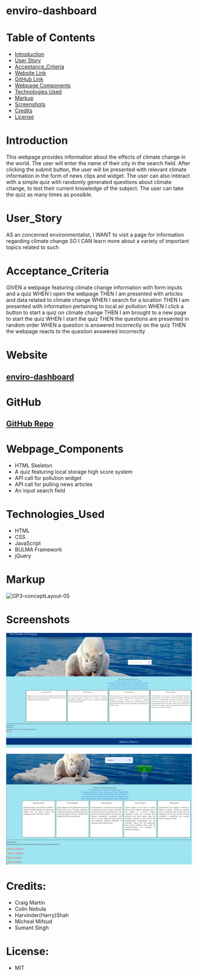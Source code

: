# enviro-dashboard

# Table of Contents

* [Introduction](#Introduction)
* [User Story](#User_Story)
* [Acceptance_Criteria](#Acceptance_Criteria)
* [Website Link](#Website)
* [GitHub Link](#GitHub)
* [Webpage Components](#Webpage_Components)
* [Technologies Used](#Technologies_Used)
* [Markup](#Markup)
* [Screenshots](#Screenshots)
* [Credits](#Credits)
* [License](#License)



#  Introduction
This webpage provides information about the effects of climate change in the world. The user will enter the name of their city in the search field. After clicking the submit button, the user will be presented with relevant climate information in the form of news clips and widget. The user can also interact with a simple quiz with randomly generated questions about climate change, to test their current knowledge of the subject. The user can take the quiz as many times as possible.

# User_Story
AS an concerned environmentalist,
I WANT to visit a page for information regarding climate change
SO I CAN learn more about a variety of important topics related to such

# Acceptance_Criteria
GIVEN a webpage featuring climate change information with form inputs and a quiz
WHEN I open the webpage
THEN I am presented with articles and data related to climate change
WHEN I search for a location
THEN I am presented with information pertaining to local air pollution 
WHEN I click a button to start a quiz on climate change
THEN I am brought to a new page to start the quiz
WHEN I start the quiz
THEN the questions are presented in random order
WHEN a question is answered incorrectly on the quiz
THEN the webpage reacts to the question answered incorrectly

# Website
## [enviro-dashboard](https://theteam33333.github.io/enviro-dashboard/)


# GitHub 
## [GitHub Repo](https://github.com/theteam33333/enviro-dashboard/)
# Webpage_Components
* HTML Skeleton
* A quiz featuring local storage high score system
* API call for pollution widget
* API call for pulling news articles
* An input search field

# Technologies_Used
* HTML
* CSS
* JavaScript
* BULMA Framework
* jQuery


# Markup
![GP3-conceptLayout-05](https://user-images.githubusercontent.com/57843842/128086175-0038eb7a-d9a3-42d6-a770-722d40bc2f33.jpg)


# Screenshots

![image-1](./assets/images/image-1.png)


![image-2](./assets/images/image-2.png)
# Credits: 
* Craig Martin
* Colin Nebula
* Harvinder(Harry)Shah
* Micheal Mifsud
* Sumant Singh

# License: 
* MIT